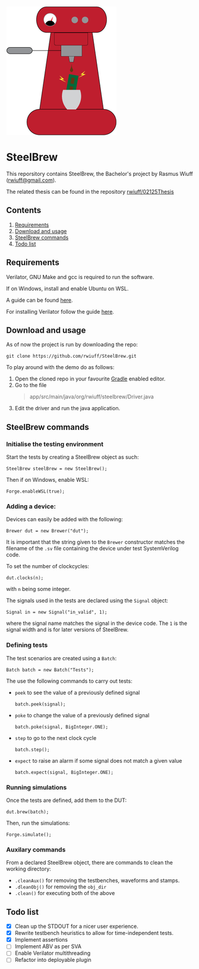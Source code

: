 ![steelbrew](https://github.com/rwiuff/02125Thesis/blob/main/graphics/steelbrew.png)
# SteelBrew
This reporsitory contains SteelBrew, the Bachelor's project by Rasmus Wiuff ([rwiuff@gmail.com](mailto:rwiuff@gmail.com)).

The related thesis can be found in the repository [rwiuff/02125Thesis](https://github.com/rwiuff/02125Thesis)
## Contents
1. [Requirements](#requirements)
2. [Download and usage](#download-and-usage)
3. [SteelBrew commands](#steelbrew-commands)
4. [Todo list](#todo-list)
## Requirements
Verilator, GNU Make and gcc is required to run the software.

If on Windows, install and enable Ubuntu on WSL.

A guide can be found [here](https://learn.microsoft.com/en-us/windows/wsl/install).

For installing Verilator follow the guide [here](https://veripool.org/guide/latest/install.html).
## Download and usage
As of now the project is run by downloading the repo:
```
git clone https://github.com/rwiuff/SteelBrew.git
```
To play around with the demo do as follows:
1. Open the cloned repo in your favourite [Gradle](https://gradle.org/) enabled editor.
2. Go to the file
   >app/src/main/java/org/rwiuff/steelbrew/Driver.java
3. Edit the driver and run the java application.
## SteelBrew commands
### Initialise the testing environment
Start the tests by creating a SteelBrew object as such:
```
SteelBrew steelBrew = new SteelBrew();
```
Then if on Windows, enable WSL:
```
Forge.enableWSL(true);
```
### Adding a device:
Devices can easily be added with the following:
```
Brewer dut = new Brewer("dut");
```
It is important that the string given to the `Brewer` constructor matches the filename of the `.sv` file containing the device under test SystemVerilog code.

To set the number of clockcycles:
```
dut.clocks(n);
```
with `n` being some integer.

The signals used in the tests are declared using the `Signal` object:
```
Signal in = new Signal("in_valid", 1);
```
where the signal name matches the signal in the device code. The `1` is the signal width and is for later versions of SteelBrew.
### Defining tests
The test scenarios are created using a `Batch`:
```
Batch batch = new Batch("Tests");
```
The use the following commands to carry out tests:
- `peek` to see the value of a previously defined signal
  ```
  batch.peek(signal);
  ```
- `poke` to change the value of a previously defined signal
  ```
  batch.poke(signal, BigInteger.ONE);
  ```
- `step` to go to the next clock cycle
  ```
  batch.step();
  ```
- `expect` to raise an alarm if some signal does not match a given value
  ```
  batch.expect(signal, BigInteger.ONE);
  ```
### Running simulations
Once the tests are defined, add them to the DUT:
```
dut.brew(batch);
```
Then, run the simulations:
```
Forge.simulate();
```
### Auxilary commands
From a declared SteelBrew object, there are commands to clean the working directory:
- `.cleanAux()` for removing the testbenches, waveforms and stamps.
- `.dleanObj()` for removing the `obj_dir`
- `.clean()` for executing both of the above
## Todo list
- [X] Clean up the STDOUT for a nicer user experience.
- [X] Rewrite testbench heuristics to allow for time-independent tests.
- [X] Implement assertions
- [ ] Implement ABV as per SVA
- [ ] Enable Verilator multithreading
- [ ] Refactor into deployable plugin
